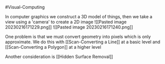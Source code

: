 #Visual-Computing 

In computer graphics we construct a 3D model of things, then we take a view using a 'camera' to create a 2D image
![[Pasted image 20230216171229.png]]
![[Pasted image 20230216171240.png]]

One problem is that we must convert geometry into pixels which is only approximate. We do this with [[Scan-Converting a Line]] at a basic level and [[Scan-Converting a Polygon]] at a higher level

Another consideration is [[Hidden Surface Removal]]